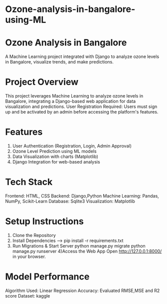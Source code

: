 # Ozone-analysis-in-bangalore-using-ML

# Ozone Analysis in Bangalore 
A Machine Learning project integrated with Django to analyze ozone levels in Bangalore, visualize trends, and make predictions.

# Project Overview
This project leverages Machine Learning to analyze ozone levels in Bangalore, integrating a Django-based web application for data visualization and predictions.
User Registration Required: Users must sign up and be activated by an admin before accessing the platform's features.

# Features
1) User Authentication (Registration, Login, Admin Approval)
2) Ozone Level Prediction using ML models
3) Data Visualization with charts (Matplotlib)
4)  Django Integration for web-based analysis


# Tech Stack
Frontend: HTML, CSS
Backend: Django,Python 
Machine Learning: Pandas, NumPy, Scikit-Learn
Database: Sqlite3 
Visualization: Matplotlib

# Setup Instructions
1) Clone the Repository
2) Install Dependencies --> pip install -r requirements.txt
3) Run Migrations & Start Server
python manage.py migrate
python manage.py runserver
4)Access the Web App
Open http://127.0.0.1:8000/ in your browser.

# Model Performance
Algorithm Used: Linear Regression
Accuracy: Evaluated RMSE,MSE and R2 score 
Dataset: kaggle 



